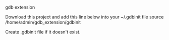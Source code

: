 gdb extension

Download this project and add this line below into your ~/.gdbinit file
source /home/admin/gdb_extension/gdbinit

Create .gdbinit file if it doesn't exist.

